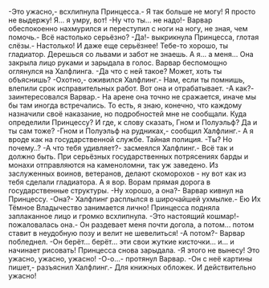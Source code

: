  -Это ужасно,- всхлипнула Принцесса.- Я так больше не могу! Я просто не выдержу! Я... я умру, вот!
-Ну что ты... не надо!- Варвар обеспокоенно нахмурился и переступил с ноги на ногу, не зная, чем помочь.- Всё настолько серьёзно?
-Да!- выкрикнула Принцесса, глотая слёзы.- Настолько! И даже еще серьёзнее! Тебе-то хорошо, ты гладиатор. Дерешься со львами и забот не знаешь. А я... а меня...
Она закрыла лицо руками и зарыдала в голос.
Варвар беспомощно оглянулся на Халфлинга.
-Да что с ней такое? Может, хоть ты объяснишь?
-Охотно,- оживился Халфлинг.- Нам, если ты помнишь, влепили срок исправительных работ. Вот она и отрабатывает.
-А как?- заинтересовался Варвар.- На арене она точно не сражается, иначе мы бы там иногда встречались. То есть, я знаю, конечно, что каждому назначили своё наказание, но подробностей мне не сообщали. Куда определили Принцессу? И где, к слову сказать, Гном и Полуэльф? Да и ты сам тоже?
-Гном и Полуэльф на рудниках,- сообщил Халфлинг.- А я вроде как на государственной службе. Тайная полиция.
-Ты? Но почему..?
-А что тебя удивляет?- засмеялся Халфлинг.- Всё так и должно быть. При серьёзных государственных потрясениях барды и монахи отправляются на каменоломни, так уж заведено. Из заслуженных воинов, ветеранов, делают скоморохов - ну вот как из тебя сделали гладиатора. А я вор. Ворам прямая дорога в государственные структуры.
-Ну хорошо, а она?- Варвар кивнул на Принцессу.
-Она?- Халфлинг расплылся в широчайшей ухмылке.- Ею Их Тёмное Владычество занимается лично!
Принцесса подняла заплаканное лицо и громко всхлипнула.
-Это настоящий кошмар!- пожаловалась она.- Он раздевает меня почти догола, а потом... потом ставит в неудобную позу и велит не шевелиться!
-А потом?- Варвар побледнел.
-Он берёт... берёт... эти свои жуткие кисточки... и... и начинает рисовать!
Принцесса снова зарыдала.
-Я этого не вынесу! Это ужасно, ужасно, ужасно!
-О-о...- протянул Варвар.
-Он с неё картины пишет,- разъяснил Халфлинг.- Для книжных обложек. И действительно ужасно!      